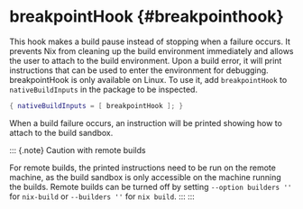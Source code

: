 # breakpointHook {#breakpointhook}

This hook makes a build pause instead of stopping when a failure occurs. It prevents Nix from cleaning up the build environment immediately and allows the user to attach to the build environment. Upon a build error, it will print instructions that can be used to enter the environment for debugging. breakpointHook is only available on Linux. To use it, add `breakpointHook` to `nativeBuildInputs` in the package to be inspected.

```nix
{ nativeBuildInputs = [ breakpointHook ]; }
```

When a build failure occurs, an instruction will be printed showing how to attach to the build sandbox.

::: {.note}
Caution with remote builds

For remote builds, the printed instructions need to be run on the remote machine, as the build sandbox is only accessible on the machine running the builds. Remote builds can be turned off by setting `--option builders ''` for `nix-build` or `--builders ''` for `nix build`. :::
:::
